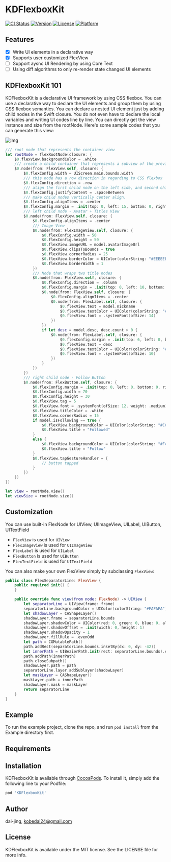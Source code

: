 # KDFlexboxKit

[![CI Status](https://img.shields.io/travis/dai-jing/KDFlexboxKit.svg?style=flat)](https://travis-ci.org/dai-jing/KDFlexboxKit)
[![Version](https://img.shields.io/cocoapods/v/KDFlexboxKit.svg?style=flat)](https://cocoapods.org/pods/KDFlexboxKit)
[![License](https://img.shields.io/cocoapods/l/KDFlexboxKit.svg?style=flat)](https://cocoapods.org/pods/KDFlexboxKit)
[![Platform](https://img.shields.io/cocoapods/p/KDFlexboxKit.svg?style=flat)](https://cocoapods.org/pods/KDFlexboxKit)

## Features

- [x] Write UI elements in a declarative way
- [x] Supports user customized FlexView
- [ ] Support aysnc UI Rendering by using Core Text
- [ ] Using diff algorithms to only re-render state changed UI elements

## KDFlexboxKit 101
KDFlexboxKit is a declarative UI framework by using CSS flexbox. You can use a declarative way to declare the UI elements and group them by using CSS flexbox semantics. You can declare a nested UI element just by adding child nodes in the Swift closure. You do not even have to declare the local variables and writing UI codes line by line. You can directly get the view instance and size from the rootNode. Here's some sample codes that you can generate this view:

![img](https://s3.us-west-2.amazonaws.com/secure.notion-static.com/f7b8e3be-404c-4204-85e6-99ceec9902a0/Screen_Shot_2021-01-25_at_3.38.02_PM.png?X-Amz-Algorithm=AWS4-HMAC-SHA256&X-Amz-Credential=AKIAT73L2G45O3KS52Y5%2F20210125%2Fus-west-2%2Fs3%2Faws4_request&X-Amz-Date=20210125T093915Z&X-Amz-Expires=86400&X-Amz-Signature=a3758cb3829f8815921053a4b0541ae0d8176f6ac23878db9248afd8601a234a&X-Amz-SignedHeaders=host&response-content-disposition=filename%20%3D%22Screen_Shot_2021-01-25_at_3.38.02_PM.png%22)

```Swift
/// root node that represents the container view
let rootNode = flexRootNode(closure: {
    $0.flexView.backgroundColor = .white
    /// create a child container that represents a subview of the previous container view
    $0.node(from: FlexView.self, closure: {
        $0.flexConfig.width = UIScreen.main.bounds.width
        /// this node has a row direction in regarding to CSS flexbox
        $0.flexConfig.direction = .row
        /// align the first child node on the left side, and second child node on the right side
        $0.flexConfig.justifyContent = .spaceBetween
        /// make child nodes vertically center align.
        $0.flexConfig.alignItems = .center
        $0.flexConfig.margin = .init(top: 0, left: 15, bottom: 0, right: 0)
        /// left child node - Avatar + Titles View
        $0.node(from: FlexView.self, closure: {
            $0.flexConfig.alignItems = .center
            /// Image View
            $0.node(from: FlexImageView.self, closure: {
                $0.flexConfig.width = 50
                $0.flexConfig.height = 50
                $0.flexView.imageURL = model.avatarImageUrl
                $0.flexView.clipsToBounds = true
                $0.flexView.cornerRadius = 25
                $0.flexView.borderColor = UIColor(colorString: "#EEEEEE")
                $0.flexView.borderWidth = 1
            })
            /// Node that wraps two title nodes
            $0.node(from: FlexView.self, closure: {
                $0.flexConfig.direction = .column
                $0.flexConfig.margin = .init(top: 0, left: 10, bottom: 0, right: 0)
                $0.node(from: FlexView.self, closure: {
                    $0.flexConfig.alignItems = .center
                    $0.node(from: FlexLabel.self, closure: {
                        $0.flexView.text = model.nickname
                        $0.flexView.textColor = UIColor(colorString: "#333333")
                        $0.flexView.font = .systemFont(ofSize: 14)
                    })
                })
                if let desc = model.desc, desc.count > 0 {
                    $0.node(from: FlexLabel.self, closure: {
                        $0.flexConfig.margin = .init(top: 6, left: 0, bottom: 0, right: 0)
                        $0.flexView.text = desc
                        $0.flexView.textColor = UIColor(colorString: "#888888")
                        $0.flexView.font = .systemFont(ofSize: 10)
                    })
                }
            })
        })
        /// right child node - Follow Button
        $0.node(from: FlexButton.self, closure: {
            $0.flexConfig.margin = .init(top: 0, left: 0, bottom: 0, right: 15)
            $0.flexConfig.width = 70
            $0.flexConfig.height = 30
            $0.flexView.tag = 5
            $0.flexView.font = .systemFont(ofSize: 12, weight: .medium)
            $0.flexView.titleColor = .white
            $0.flexView.cornerRadius = 15
            if model.isFollowing == true {
                $0.flexView.backgroundColor = UIColor(colorString: "#CCCCCC")
                $0.flexView.title = "Followed"
            }
            else {
                $0.flexView.backgroundColor = UIColor(colorString: "#F4AA1A")
                $0.flexView.title = "Follow"
            }
            $0.flexView.tapGestureHandler = {
                // button tapped
            }
        })
    })
})

let view = rootNode.view()
let viewSize = rootNode.size()
```

## Customization
You can use built-in FlexNode for UIView, UIImageView, UILabel, UIButton, UITextField
+ `FlexView` is used for `UIView`
+ `FlexImageView` is used for `UIImageView`
+ `FlexLabel` is used for `UILabel`
+ `FlexButton` is used for `UIButton`
+ `FlexTextField` is used for `UITextField`

You can also make your own FlexView simply by subclassing `FlexView`:
```Swift
public class FlexSeparatorLine: FlexView {
    public required init() {
    }

    public override func view(from node: FlexNode) -> UIView {
        let separatorLine = UIView(frame: frame)
        separatorLine.backgroundColor = UIColor(colorString: "#FAFAFA")
        let shadowLayer = CAShapeLayer()
        shadowLayer.frame = separatorLine.bounds
        shadowLayer.shadowColor = UIColor(red: 0, green: 0, blue: 0, alpha: 0.05).cgColor
        shadowLayer.shadowOffset = .init(width: 0, height: 1)
        shadowLayer.shadowOpacity = 1
        shadowLayer.fillRule = .evenOdd
        let path = CGMutablePath()
        path.addRect(separatorLine.bounds.insetBy(dx: 0, dy: -42))
        let innerPath = UIBezierPath.init(rect: separatorLine.bounds).cgPath
        path.addPath(innerPath)
        path.closeSubpath()
        shadowLayer.path = path
        separatorLine.layer.addSublayer(shadowLayer)
        let maskLayer = CAShapeLayer()
        maskLayer.path = innerPath
        shadowLayer.mask = maskLayer
        return separatorLine
    }
}
```

## Example

To run the example project, clone the repo, and run `pod install` from the Example directory first.

## Requirements

## Installation

KDFlexboxKit is available through [CocoaPods](https://cocoapods.org). To install
it, simply add the following line to your Podfile:

```ruby
pod 'KDFlexboxKit'
```

## Author

dai-jing, kobedai24@gmail.com

## License

KDFlexboxKit is available under the MIT license. See the LICENSE file for more info.
